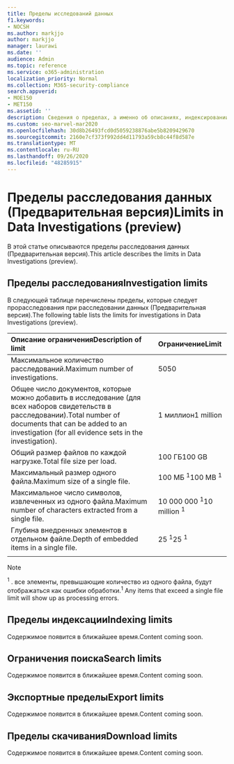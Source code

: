 ```yaml
---
title: Пределы исследований данных
f1.keywords:
- NOCSH
ms.author: markjjo
author: markjjo
manager: laurawi
ms.date: ''
audience: Admin
ms.topic: reference
ms.service: o365-administration
localization_priority: Normal
ms.collection: M365-security-compliance
search.appverid:
- MOE150
- MET150
ms.assetid: ''
description: Сведения о пределах, а именно об описаниях, индексировании, поиске, экспорте и при расследовании данных (Предварительная версия).
ms.custom: seo-marvel-mar2020
ms.openlocfilehash: 30d8b26493fcd0d5059238876abe5b8209429670
ms.sourcegitcommit: 2160e7cf373f992dd4d11793a59cb8c44f8d587e
ms.translationtype: MT
ms.contentlocale: ru-RU
ms.lasthandoff: 09/26/2020
ms.locfileid: "48285915"
---
```

# <a name="limits-in-data-investigations-preview"></a><span data-ttu-id="ab51d-103">Пределы расследования данных (Предварительная версия)</span><span class="sxs-lookup"><span data-stu-id="ab51d-103">Limits in Data Investigations (preview)</span></span>

<span data-ttu-id="ab51d-104">В этой статье описываются пределы расследования данных (Предварительная версия).</span><span class="sxs-lookup"><span data-stu-id="ab51d-104">This article describes the limits in Data Investigations (preview).</span></span>

## <a name="investigation-limits"></a><span data-ttu-id="ab51d-105">Пределы расследования</span><span class="sxs-lookup"><span data-stu-id="ab51d-105">Investigation limits</span></span>

<span data-ttu-id="ab51d-106">В следующей таблице перечислены пределы, которые следует прорасследования при расследовании данных (Предварительная версия).</span><span class="sxs-lookup"><span data-stu-id="ab51d-106">The following table lists the limits for investigations in Data Investigations (preview).</span></span> 
    
  |<span data-ttu-id="ab51d-107">**Описание ограничения**</span><span class="sxs-lookup"><span data-stu-id="ab51d-107">**Description of limit**</span></span>|<span data-ttu-id="ab51d-108">**Ограничение**</span><span class="sxs-lookup"><span data-stu-id="ab51d-108">**Limit**</span></span>|
  |:-----|:-----|
  |<span data-ttu-id="ab51d-109">Максимальное количество расследований.</span><span class="sxs-lookup"><span data-stu-id="ab51d-109">Maximum number of investigations.</span></span>  <br/> |<span data-ttu-id="ab51d-110">50</span><span class="sxs-lookup"><span data-stu-id="ab51d-110">50</span></span>  <br/> |
  |<span data-ttu-id="ab51d-111">Общее число документов, которые можно добавить в исследование (для всех наборов свидетельств в расследовании).</span><span class="sxs-lookup"><span data-stu-id="ab51d-111">Total number of documents that can be added to an investigation (for all evidence sets in the investigation).</span></span>  <br/> |<span data-ttu-id="ab51d-112">1 миллион</span><span class="sxs-lookup"><span data-stu-id="ab51d-112">1 million</span></span>  <br/> |
  |<span data-ttu-id="ab51d-113">Общий размер файлов по каждой нагрузке.</span><span class="sxs-lookup"><span data-stu-id="ab51d-113">Total file size per load.</span></span>  <br/> |<span data-ttu-id="ab51d-114">100 ГБ</span><span class="sxs-lookup"><span data-stu-id="ab51d-114">100 GB</span></span>  <br/> |
  |<span data-ttu-id="ab51d-115">Максимальный размер одного файла.</span><span class="sxs-lookup"><span data-stu-id="ab51d-115">Maximum size of a single file.</span></span>   <br/> |<span data-ttu-id="ab51d-116">100 МБ <sup>1</sup></span><span class="sxs-lookup"><span data-stu-id="ab51d-116">100 MB <sup>1</sup></span></span> <br/> |
  |<span data-ttu-id="ab51d-117">Максимальное число символов, извлеченных из одного файла.</span><span class="sxs-lookup"><span data-stu-id="ab51d-117">Maximum number of characters extracted from a single file.</span></span>  <br/> |<span data-ttu-id="ab51d-118">10 000 000 <sup>1</sup></span><span class="sxs-lookup"><span data-stu-id="ab51d-118">10 million <sup>1</sup></span></span> <br/> |
  |<span data-ttu-id="ab51d-119">Глубина внедренных элементов в отдельном файле.</span><span class="sxs-lookup"><span data-stu-id="ab51d-119">Depth of embedded items in a single file.</span></span>  <br/> |<span data-ttu-id="ab51d-120">25 <sup>1</sup></span><span class="sxs-lookup"><span data-stu-id="ab51d-120">25 <sup>1</sup></span></span> <br/> |
|||
> [!NOTE]
><span data-ttu-id="ab51d-121"><sup>1</sup>  . все элементы, превышающие количество из одного файла, будут отображаться как ошибки обработки.</span><span class="sxs-lookup"><span data-stu-id="ab51d-121"><sup>1</sup>  Any items that exceed a single file limit will show up as processing errors.</span></span>

## <a name="indexing-limits"></a><span data-ttu-id="ab51d-122">Пределы индексации</span><span class="sxs-lookup"><span data-stu-id="ab51d-122">Indexing limits</span></span>

<span data-ttu-id="ab51d-123">Содержимое появится в ближайшее время.</span><span class="sxs-lookup"><span data-stu-id="ab51d-123">Content coming soon.</span></span>

## <a name="search-limits"></a><span data-ttu-id="ab51d-124">Ограничения поиска</span><span class="sxs-lookup"><span data-stu-id="ab51d-124">Search limits</span></span>

<span data-ttu-id="ab51d-125">Содержимое появится в ближайшее время.</span><span class="sxs-lookup"><span data-stu-id="ab51d-125">Content coming soon.</span></span>

## <a name="export-limits"></a><span data-ttu-id="ab51d-126">Экспортные пределы</span><span class="sxs-lookup"><span data-stu-id="ab51d-126">Export limits</span></span>

<span data-ttu-id="ab51d-127">Содержимое появится в ближайшее время.</span><span class="sxs-lookup"><span data-stu-id="ab51d-127">Content coming soon.</span></span>

## <a name="download-limits"></a><span data-ttu-id="ab51d-128">Пределы скачивания</span><span class="sxs-lookup"><span data-stu-id="ab51d-128">Download limits</span></span>

<span data-ttu-id="ab51d-129">Содержимое появится в ближайшее время.</span><span class="sxs-lookup"><span data-stu-id="ab51d-129">Content coming soon.</span></span>

